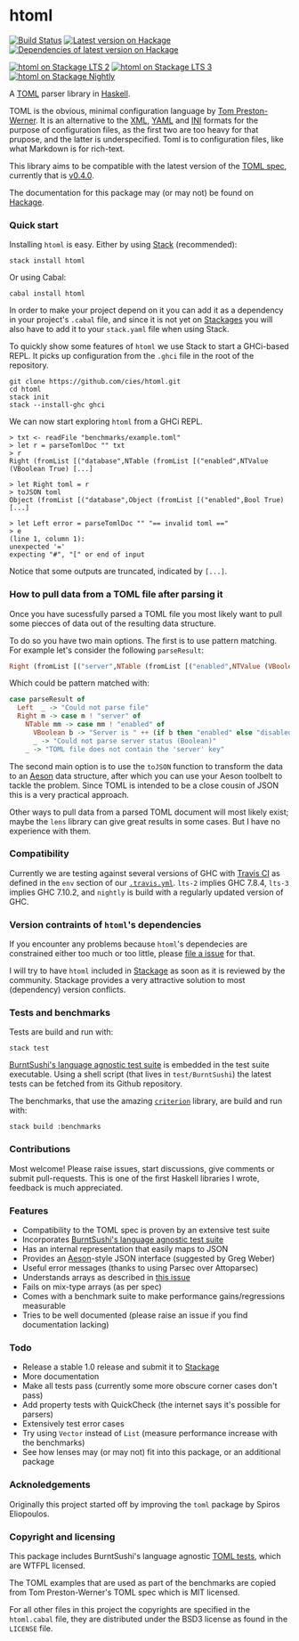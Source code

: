 htoml
=====

[![Build Status](https://travis-ci.org/cies/htoml.svg?branch=master)](https://travis-ci.org/cies/htoml)
[![Latest version on Hackage](https://img.shields.io/hackage/v/htoml.svg)](https://hackage.haskell.org/package/html)
[![Dependencies of latest version on Hackage](https://img.shields.io/hackage-deps/v/htoml.svg)](https://hackage.haskell.org/package/html)

[![htoml on Stackage LTS 2](http://stackage.org/package/htoml/badge/lts-2)](http://stackage.org/lts-2/package/htoml)
[![htoml on Stackage LTS 3](http://stackage.org/package/htoml/badge/lts-3)](http://stackage.org/lts-3/package/htoml)
[![htoml on Stackage Nightly](http://stackage.org/package/htoml/badge/nightly)](http://stackage.org/nightly/package/htoml)


A [TOML](https://github.com/mojombo/toml) parser library in
[Haskell](http://haskell-lang.org).

TOML is the obvious, minimal configuration language by
[Tom Preston-Werner](https://github.com/mojombo).
It is an alternative to the [XML](http://www.w3.org/TR/REC-xml/),
[YAML](http://www.yaml.org/spec/1.2/spec.html) and
[INI](http://en.wikipedia.org/wiki/INI_file) formats for the purpose of
configuration files, as the first two are too heavy for that prupose,
and the latter is underspecified.
Toml is to configuration files, like what Markdown is for rich-text.

This library aims to be compatible with the latest version of the
[TOML spec](https://github.com/mojombo/toml), currently that is
[v0.4.0](https://github.com/toml-lang/toml/releases/tag/v0.4.0).

The documentation for this package may (or may not) be found on
[Hackage](https://hackage.haskell.org/package/htoml).


### Quick start

Installing `htoml` is easy. Either by using
[Stack](http://haskellstack.org) (recommended):

    stack install htoml

Or using Cabal:

    cabal install htoml

In order to make your project depend on it you can add it as a
dependency in your project's `.cabal` file, and since it is not
yet on [Stackages](https://www.stackage.org/) you will also have
to add it to your `stack.yaml` file when using Stack.

To quickly show some features of `htoml` we use Stack to start a
GHCi-based REPL. It picks up configuration from the `.ghci` file
in the root of the repository.

    git clone https://github.com/cies/htoml.git
    cd htoml
    stack init
    stack --install-ghc ghci

We can now start exploring `htoml` from a GHCi REPL.

    > txt <- readFile "benchmarks/example.toml"
    > let r = parseTomlDoc "" txt
    > r
    Right (fromList [("database",NTable (fromList [("enabled",NTValue (VBoolean True) [...]

    > let Right toml = r
    > toJSON toml
    Object (fromList [("database",Object (fromList [("enabled",Bool True) [...]

    > let Left error = parseTomlDoc "" "== invalid toml =="
    > e
    (line 1, column 1):
    unexpected '='
    expecting "#", "[" or end of input

Notice that some outputs are truncated, indicated by `[...]`.


### How to pull data from a TOML file after parsing it

Once you have sucessfully parsed a TOML file you most likely want to pull
some piecces of data out of the resulting data structure.

To do so you have two main options. The first is to use pattern matching.
For example let's consider the following `parseResult`:

```haskell
Right (fromList [("server",NTable (fromList [("enabled",NTValue (VBoolean True))] ) )] )
```

Which could be pattern matched with:

```haskell
case parseResult of
  Left  _ -> "Could not parse file"
  Right m -> case m ! "server" of
    NTable mm -> case mm ! "enabled" of
      VBoolean b -> "Server is " ++ (if b then "enabled" else "disabled")
      _ -> "Could not parse server status (Boolean)"
    _ -> "TOML file does not contain the 'server' key"
```

The second main option is to use the `toJSON` function to transform the data
to an [Aeson](https://hackage.haskell.org/package/aeson) data structure,
after which you can use your Aeson toolbelt to tackle the problem. Since
TOML is intended to be a close cousin of JSON this is a very practical
approach.

Other ways to pull data from a parsed TOML document will most likely
exist; maybe the `lens` library can give great results in some cases.
But I have no experience with them.


### Compatibility

Currently we are testing against several versions of GHC with
[Travis CI](https://travis-ci.org/cies/htoml) as defined in the `env` section of our
[`.travis.yml`](https://github.com/cies/htoml/blob/master/.travis.yml).
`lts-2` implies GHC 7.8.4, `lts-3` implies GHC 7.10.2, and `nightly` is
build with a regularly updated version of GHC.


### Version contraints of `htoml`'s dependencies

If you encounter any problems because `htoml`'s dependecies are
constrained either too much or too little, please
[file a issue](https://github.com/cies/htoml/issues) for that.

I will try to have `htoml` included in [Stackage](http://stackage.org)
as soon as it is reviewed by the community. Stackage provides a very
attractive solution to most (dependency) version conflicts.


### Tests and benchmarks

Tests are build and run with:

    stack test

[BurntSushi's language agnostic test suite](https://github.com/BurntSushi/toml-test)
is embedded in the test suite executable.  Using a shell script (that
lives in `test/BurntSushi`) the latest tests can be fetched from
its Github repository.

The benchmarks, that use the amazing [`criterion`](http://www.serpentine.com/criterion)
library, are build and run with:

    stack build :benchmarks


### Contributions

Most welcome! Please raise issues, start discussions, give comments or
submit pull-requests.
This is one of the first Haskell libraries I wrote, feedback is
much appreciated.


### Features

* Compatibility to the TOML spec is proven by an extensive test suite
* Incorporates [BurntSushi's language agnostic test suite](https://github.com/BurntSushi/toml-test)
* Has an internal representation that easily maps to JSON
* Provides an [Aeson](https://hackage.haskell.org/package/aeson)-style JSON interface (suggested by Greg Weber)
* Useful error messages (thanks to using Parsec over Attoparsec)
* Understands arrays as described in [this issue](https://github.com/toml-lang/toml/issues/254)
* Fails on mix-type arrays (as per spec)
* Comes with a benchmark suite to make performance gains/regressions measurable
* Tries to be well documented (please raise an issue if you find documentation lacking)


### Todo

* Release a stable 1.0 release and submit it to [Stackage](http://stackage.org)
* More documentation
* Make all tests pass (currently some more obscure corner cases don't pass)
* Add property tests with QuickCheck (the internet says it's possible for parsers)
* Extensively test error cases
* Try using `Vector` instead of `List` (measure performance increase with the benchmarks)
* See how lenses may (or may not) fit into this package, or an additional package


### Acknoledgements

Originally this project started off by improving the `toml` package by
Spiros Eliopoulos.


### Copyright and licensing

This package includes BurntSushi's language agnostic
[TOML tests](https://github.com/BurntSushi/toml-test), which are WTFPL
licensed.

The TOML examples that are used as part of the benchmarks are copied
from Tom Preston-Werner's TOML spec which is MIT licensed.

For all other files in this project the copyrights are specified in the
`htoml.cabal` file, they are distributed under the BSD3 license as found
in the `LICENSE` file.

